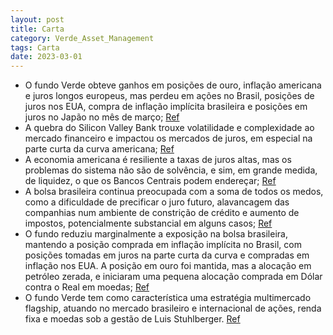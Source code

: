 ```yaml
---
layout: post
title: Carta
category: Verde_Asset_Management
tags: Carta
date: 2023-03-01
---
```


- O fundo Verde obteve ganhos em posições de ouro, inflação americana e juros longos europeus, mas perdeu em ações no Brasil, posições de juros nos EUA, compra de inflação implícita brasileira e posições em juros no Japão no mês de março;
<a href="#" onclick="search_on_pdf('Março de 2023  O fundo Verde teve em março ganhos na posição comprada em ouro, nas posições de in')">Ref</a>
- A quebra do Silicon Valley Bank trouxe volatilidade e complexidade ao mercado financeiro e impactou os mercados de juros, em especial na parte curta da curva americana;
<a href="#" onclick="search_on_pdf('subiu +3.51%, o Ibovespa caiu -2.91%). No dia 10 de março tivemos a quebra do Silicon Valley Bank, ')">Ref</a>
- A economia americana é resiliente a taxas de juros altas, mas os problemas do sistema não são de solvência, e sim, em grande medida, de liquidez, o que os Bancos Centrais podem endereçar;
<a href="#" onclick="search_on_pdf('médios – mas ainda assim vemos uma economia americana resiliente a taxas de juros altas e um Federa')">Ref</a>
- A bolsa brasileira continua preocupada com a soma de todos os medos, como a dificuldade de precificar o juro futuro, alavancagem das companhias num ambiente de constrição de crédito e aumento de impostos, potencialmente substancial em alguns casos;
<a href="#" onclick="search_on_pdf('os medos: (i) não consegue precificar o juro futuro (menor) dada o CDI corrente de 13.75%; (ii) a a')">Ref</a>
- O fundo reduziu marginalmente a exposição na bolsa brasileira, mantendo a posição comprada em inflação implícita no Brasil, com posições tomadas em juros na parte curta da curva e compradas em inflação nos EUA. A posição em ouro foi mantida, mas a alocação em petróleo zerada, e iniciaram uma pequena alocação comprada em Dólar contra o Real em moedas; 
<a href="#" onclick="search_on_pdf('exposição líquida neutra em bolsa global. A posição comprada em inflação implícita no Brasil foi ma')">Ref</a>
- O fundo Verde tem como característica uma estratégia multimercado flagship, atuando no mercado brasileiro e internacional de ações, renda fixa e moedas sob a gestão de Luis Stuhlberger.
<a href="#" onclick="search_on_pdf('fundo CSHG VERDE FIC FIM, que teve início em 2/jan/1997.Estratégia multimercado flagshiplançada em')">Ref</a>
